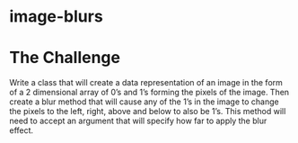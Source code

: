 # image-blurs

# The Challenge
Write a class that will create a data representation of an image in the form of a 2 dimensional array of 0’s and 1’s forming the pixels of the image. Then create a blur method that will cause any of the 1’s in the image to change the pixels to the left, right, above and below to also be 1’s. This method will need to accept an argument that will specify how far to apply the blur effect.
